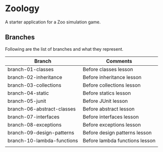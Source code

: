# Zoology

A starter application for a Zoo simulation game.

## Branches

Following are the list of branches and what they represent.

| Branch                     | Comments                       |
|----------------------------|--------------------------------|
| branch-01-classes          | Before classes lesson          |
| branch-02-inheritance      | Before inheritance lesson      |
| branch-03-collections      | Before collections lesson      |
| branch-04-static           | Before statics lesson          |
| branch-05-junit            | Before JUnit lesson            |
| branch-06-abstract-classes | Before abstract lesson         |
| branch-07-interfaces       | Before interfaces lesson       |
| branch-08-exceptions       | Before exceptions lesson       |
| branch-09-design-patterns  | Before design patterns lesson  |
| branch-10-lambda-functions | Before lambda functions lesson |
|                            |                                |

